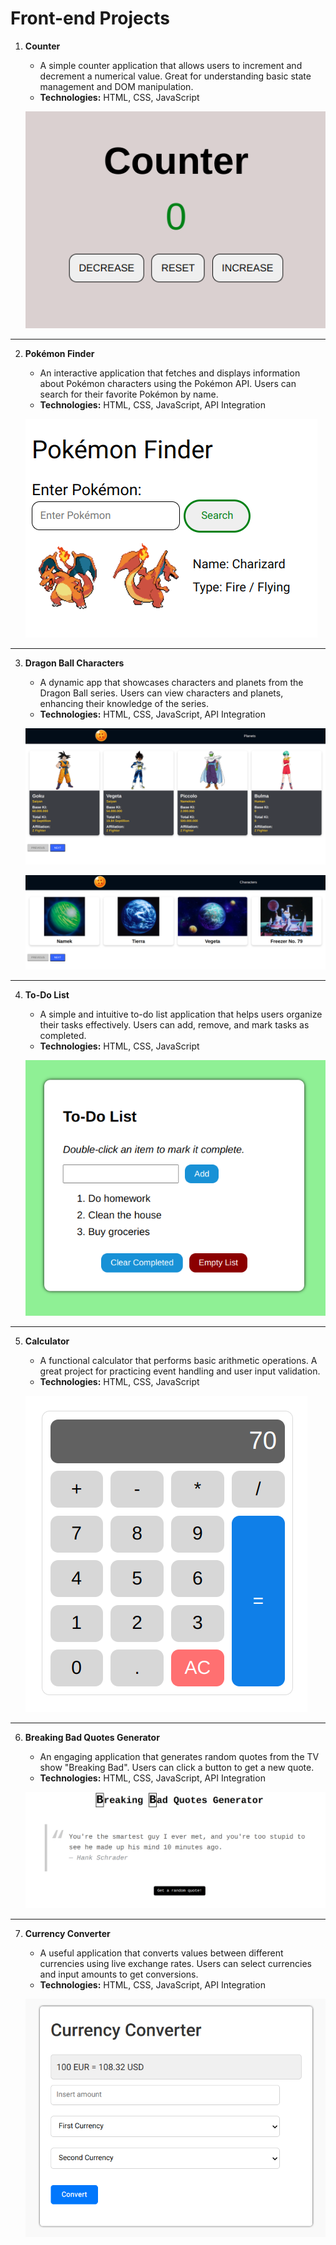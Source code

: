 # Front-end Projects

1. **Counter**

   - A simple counter application that allows users to increment and decrement a numerical value. Great for understanding basic state management and DOM manipulation.
   - **Technologies:** HTML, CSS, JavaScript

   ![Counter Screenshot](screenshots/01-counter.png)

---

2. **Pokémon Finder**

   - An interactive application that fetches and displays information about Pokémon characters using the Pokémon API. Users can search for their favorite Pokémon by name.
   - **Technologies:** HTML, CSS, JavaScript, API Integration

   ![Pokémon Finder Screenshot](screenshots/02-pokemon-finder.png)

---

3. **Dragon Ball Characters**

   - A dynamic app that showcases characters and planets from the Dragon Ball series. Users can view characters and planets, enhancing their knowledge of the series.
   - **Technologies:** HTML, CSS, JavaScript, API Integration

   ![Dragon Ball Characters Screenshot](screenshots/03-dragon-ball-characters.png)

   ![Dragon Ball Planets Screenshot](screenshots/03-dragon-ball-planets.png)

---

4. **To-Do List**

   - A simple and intuitive to-do list application that helps users organize their tasks effectively. Users can add, remove, and mark tasks as completed.
   - **Technologies:** HTML, CSS, JavaScript

   ![To-Do List Screenshot](screenshots/04-to-do-list.png)

---

5. **Calculator**

   - A functional calculator that performs basic arithmetic operations. A great project for practicing event handling and user input validation.
   - **Technologies:** HTML, CSS, JavaScript

   ![Calculator Screenshot](screenshots/05-calculator.png)

---

6. **Breaking Bad Quotes Generator**

   - An engaging application that generates random quotes from the TV show "Breaking Bad". Users can click a button to get a new quote.
   - **Technologies:** HTML, CSS, JavaScript, API Integration

   ![Breaking Bad Quotes Generator Screenshot](screenshots/06-breaking-bad-quotes-generator.png)

---

7. **Currency Converter**

   - A useful application that converts values between different currencies using live exchange rates. Users can select currencies and input amounts to get conversions.
   - **Technologies:** HTML, CSS, JavaScript, API Integration

   ![Currency Converter Screenshot](screenshots/07-currency-converter.png)
